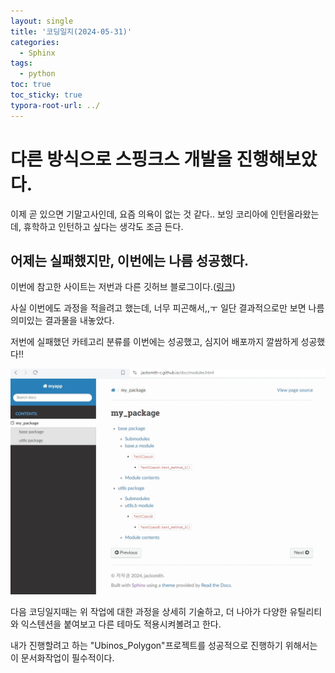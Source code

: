 ```yaml
---
layout: single
title: '코딩일지(2024-05-31)'
categories:
  - Sphinx
tags:
  - python
toc: true
toc_sticky: true
typora-root-url: ../
---
```








# 다른 방식으로 스핑크스 개발을 진행해보았다.



이제 곧 있으면 기말고사인데, 요즘 의욕이 없는 것 같다.. 보잉 코리아에 인턴올라왔는데, 휴학하고 인턴하고 싶다는 생각도 조금 든다.



## 어제는 실패했지만, 이번에는 나름 성공했다.

이번에 참고한 사이트는 저번과 다른 깃허브 블로그이다.([링크](https://wooiljeong.github.io/python/sphinx-quick-start/#sphinx-%EC%84%A4%EC%B9%98%ED%95%98%EA%B8%B0))

사실 이번에도 과정을 적을려고 했는데, 너무 피곤해서,,ㅜ 일단 결과적으로만 보면 나름 의미있는 결과물을 내놓았다.

저번에 실패했던 카테고리 분류를 이번에는 성공했고, 심지어 배포까지 깔쌈하게 성공했다!!

![brave_4c9tv7Nm8l](./images/2024-05-31-codinglog(132)/brave_4c9tv7Nm8l.webp)



다음 코딩일지때는 위 작업에 대한 과정을 상세히 기술하고, 더 나아가 다양한 유틸리티와 익스텐션을 붙여보고 다른 테마도 적용시켜볼려고 한다.

내가 진행할려고 하는 "Ubinos_Polygon"프로젝트를 성공적으로 진행하기 위해서는 이 문서화작업이 필수적이다.











